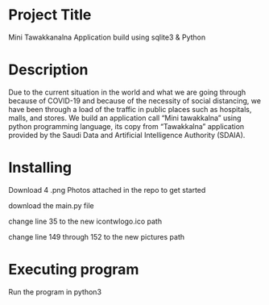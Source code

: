 # Project Title
Mini Tawakkanalna Application build using sqlite3 & Python 

# Description
Due to the current situation in the world and what we are going through because of COVID-19
and because of the necessity of social distancing, we have been through a load of the traffic in
public places such as hospitals, malls, and stores. 
We build an application call “Mini tawakkalna” using python programming language, 
its copy from “Tawakkalna” application provided by the Saudi Data and Artificial Intelligence Authority (SDAIA). 

# Installing
Download 4 .png Photos attached in the repo to get started

download the main.py file 

change line 35 to the new icontwlogo.ico path 

change line 149 through 152 to the new pictures path 

# Executing program
Run the program in python3 
